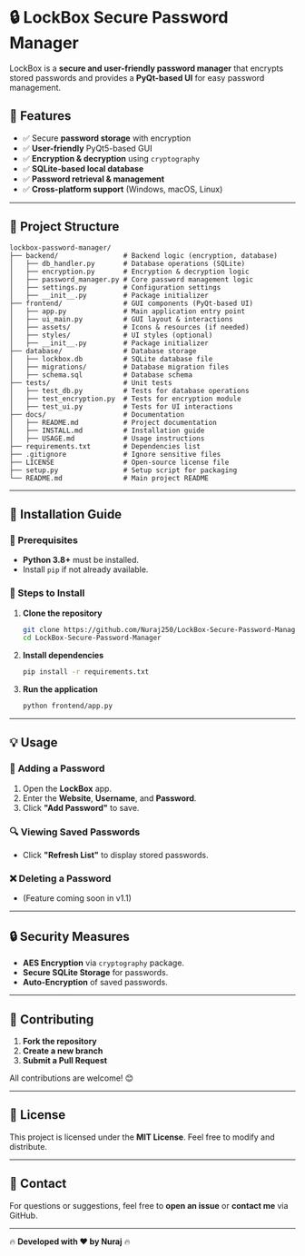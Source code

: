 # 🔒 LockBox Secure Password Manager

LockBox is a **secure and user-friendly password manager** that encrypts stored passwords and provides a **PyQt-based UI** for easy password management.

## 🚀 Features

- ✅ Secure **password storage** with encryption  
- ✅ **User-friendly** PyQt5-based GUI  
- ✅ **Encryption & decryption** using `cryptography`  
- ✅ **SQLite-based local database**  
- ✅ **Password retrieval & management**  
- ✅ **Cross-platform support** (Windows, macOS, Linux)  

---

## 📌 Project Structure

```
lockbox-password-manager/
├── backend/                # Backend logic (encryption, database)
│   ├── db_handler.py       # Database operations (SQLite)
│   ├── encryption.py       # Encryption & decryption logic
│   ├── password_manager.py # Core password management logic
│   ├── settings.py         # Configuration settings
│   ├── __init__.py         # Package initializer
├── frontend/               # GUI components (PyQt-based UI)
│   ├── app.py              # Main application entry point
│   ├── ui_main.py          # GUI layout & interactions
│   ├── assets/             # Icons & resources (if needed)
│   ├── styles/             # UI styles (optional)
│   ├── __init__.py         # Package initializer
├── database/               # Database storage
│   ├── lockbox.db          # SQLite database file
│   ├── migrations/         # Database migration files
│   ├── schema.sql          # Database schema
├── tests/                  # Unit tests
│   ├── test_db.py          # Tests for database operations
│   ├── test_encryption.py  # Tests for encryption module
│   ├── test_ui.py          # Tests for UI interactions
├── docs/                   # Documentation
│   ├── README.md           # Project documentation
│   ├── INSTALL.md          # Installation guide
│   ├── USAGE.md            # Usage instructions
├── requirements.txt        # Dependencies list
├── .gitignore              # Ignore sensitive files
├── LICENSE                 # Open-source license file
├── setup.py                # Setup script for packaging
└── README.md               # Main project README
```

---

## 🔧 Installation Guide

### 📌 Prerequisites
- **Python 3.8+** must be installed.
- Install `pip` if not already available.

### 📌 Steps to Install

1. **Clone the repository**  
   ```sh
   git clone https://github.com/Nuraj250/LockBox-Secure-Password-Manager.git
   cd LockBox-Secure-Password-Manager
   ```

2. **Install dependencies**  
   ```sh
   pip install -r requirements.txt
   ```

3. **Run the application**  
   ```sh
   python frontend/app.py
   ```

---

## 💡 Usage

### 🔑 **Adding a Password**
1. Open the **LockBox** app.
2. Enter the **Website**, **Username**, and **Password**.
3. Click **"Add Password"** to save.

### 🔍 **Viewing Saved Passwords**
- Click **"Refresh List"** to display stored passwords.

### ❌ **Deleting a Password**
- (Feature coming soon in v1.1)

---

## 🔒 Security Measures
- **AES Encryption** via `cryptography` package.
- **Secure SQLite Storage** for passwords.
- **Auto-Encryption** of saved passwords.

---

## 🐜 Contributing

1. **Fork the repository**  
2. **Create a new branch**  
3. **Submit a Pull Request**  

All contributions are welcome! 😊

---

## 💜 License
This project is licensed under the **MIT License**. Feel free to modify and distribute.

---

## 📧 Contact
For questions or suggestions, feel free to **open an issue** or **contact me** via GitHub.

---

🔥 **Developed with ❤️ by Nuraj** 🔥

